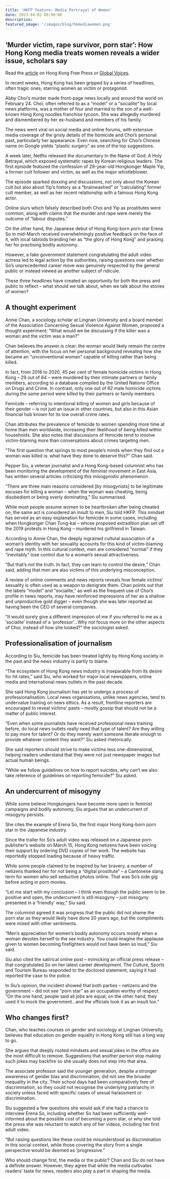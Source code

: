 ```yaml
---
title: 'HKFP feature: Media Portrayal of Women'
date: 2023-04-02 00:00:00
description:
featured_image: '/images/blog/hkmediawomen.png'
---
```


## ‘Murder victim, rape survivor, porn star’: How Hong Kong media treats women reveals a wider issue, scholars say

Read the [article](https://hongkongfp.com/2023/04/02/murder-victim-rape-survivor-porn-star-how-hong-kong-media-treats-women-reveals-a-wider-issue-scholars-say/) on Hong Kong Free Press or [Global Voices](https://globalvoices.org/2023/04/05/a-murder-victim-rape-survivor-and-porn-star-hong-kongs-media-biases-highlight-misogynist-social-undercurrents/).

In recent weeks, Hong Kong has been gripped by a series of headlines, often tragic ones, starring women as victim or protagonist.

Abby Choi’s murder made front-page news locally and around the world on February 24. Choi, often referred to as a “model” or a “socialite” by local news platforms, was a mother of four and married to the son of a well-known Hong Kong noodles franchise tycoon. She was allegedly murdered and dismembered by her ex-husband and members of his family.

The news went viral on social media and online forums, with extensive media coverage of the grisly details of the homicide and Choi’s personal past, particularly her appearance. Even now, searching for Choi’s Chinese name on Google yields “plastic surgery” as one of the top suggestions.

A week later, Netflix released the documentary In the Name of God: A Holy Betrayal, which exposed systematic rapes by Korean religious leaders. The first episode featured the confession of 29-year-old Hongkonger Maple Yip, a former cult follower and victim, as well as the major whistleblower.

The episode sparked doxxing and discussions, not only about the Korean cult but also about Yip’s history as a “brainwashed” or “calculating” former cult member, as well as her recent relationship with a famous Hong Kong actor.

Online slurs which falsely described both Choi and Yip as prostitutes were common, along with claims that the murder and rape were merely the outcome of “labour disputes.”

On the other hand, the Japanese debut of Hong Kong-born porn star Erena So in mid-March received overwhelmingly positive feedback on the face of it, with local tabloids branding her as “the glory of Hong Kong” and praising her for practising bodily autonomy.

However, a fake government statement congratulating the adult video actress led to legal action by the authorities, raising questions over whether So’s unprecedented career move was genuinely respected by the general public or instead viewed as another subject of ridicule.

These three headlines have created an opportunity for both the press and public to reflect – what should we talk about, when we talk about the stories of women?

## A thought experiment

Annie Chan, a sociology scholar at Lingnan University and a board member of the Association Concerning Sexual Violence Against Women, proposed a thought experiment: “What would we be discussing if the killer was a woman and the victim was a man?”

Chan believes the answer is clear: the woman would likely remain the centre of attention, with the focus on her personal background revealing how she became an “unconventional woman” capable of killing rather than being killed.

In fact, from 2016 to 2020, 45 per cent of female homicide victims in Hong Kong – 29 out of 64 – were murdered by their intimate partners or family members, according to a database compiled by the United Nations Office on Drugs and Crime. In contrast, only one out of 82 male homicide victims during the same period were killed by their partners or family members.

Femicide – referring to intentional killing of women and girls because of their gender – is not just an issue in other countries, but also in this Asian financial hub known for its low overall crime rates.

Chan attributes the prevalence of femicide to women spending more time at home than men worldwide, increasing their likelihood of being killed within households. She also notes that discussions of femicide tend to involve victim-blaming more than conversations about crimes targeting men.

“The first question that springs to most people’s minds when they find out a woman was killed is: what have they done to deserve this?” Chan said. 

Pepper Siu, a veteran journalist and a Hong Kong-based columnist who has been monitoring the development of the feminist movement in East Asia, has written several articles criticising this misogynistic phenomenon . 

“There are three main reasons considered [by misogynists] to be legitimate excuses for killing a woman – when the woman was cheating, being disobedient or being overly dominating,” Siu summarised. 

While most people assume women to be heartbroken after being cheated on, the same act is considered an insult to men, Siu told HKFP. This mindset has served as an easy explanation for femicide in some cases, including when Hongkonger Chan Tong-kai – whose proposed extradition plan set off the 2019 protests in Hong Kong – murdered his girlfriend in Taiwan.

According to Annie Chan, the deeply ingrained cultural association of a woman’s identity with her sexuality accounts for this kind of victim-blaming and rape myth. In this cultural context, men are considered “normal” if they “inevitably” lose control due to a woman’s sexual attractiveness.

“But that’s not the truth. In fact, they can learn to control the desire,” Chan said, adding that men are also victims of this underlying misconception.

A review of online comments and news reports reveals how female victims’ sexuality is often used as a weapon to denigrate them. Chan points out that the labels “model” and “socialite,” as well as the frequent use of Choi’s profile in news reports, may have reinforced impressions of her as a shallow and unproductive gold digger – even though she was later reported as having been the CEO of several companies.

“It would surely give a different impression of me if you referred to me as a ‘socialite’ instead of a ‘professor’…Why not focus more on the other aspects of Choi, instead of how she looked?” the sociologist asked.

## Professionalisation of journalism

According to Siu, femicide has been treated lightly by Hong Kong society in the past and the news industry is partly to blame. 

“The ecosystem of Hong Kong news industry is inseparable from its desire for hit rates,” said Siu, who worked for major local newspapers, online media and international news outlets in the past decade.

She said Hong Kong journalism has yet to undergo a process of professionalisation. Local news organisations, unlike news agencies, tend to undervalue training on news ethics. As a result, frontline reporters are encouraged to reveal victims’ pasts – mostly gossip that should not be a matter of public interest.

“Even when some journalists have received professional news training before, do local news outlets really need that type of talent? Are they willing to pay more for talent? Or do they merely want someone literate enough to provide whatever content they want?” Siu asked rhetorically.

She said reporters should strive to make victims less one-dimensional, helping readers understand that they were not just newspaper images but actual human beings.

“While we follow guidelines on how to report suicides, why can’t we also take reference of guidelines on reporting femicide?” Siu asked.

## An undercurrent of misogyny

While some believe Hongkongers have become more open to feminist campaigns and bodily autonomy, Siu argues that an undercurrent of misogyny persists. 

She cites the example of Erena So, the first major Hong Kong-born porn star in the Japanese industry.

Since the trailer for So’s adult video was released on a Japanese porn publisher’s website on March 15, Hong Kong netizens have been voicing their support by ordering DVD copies of her work. The website has reportedly stopped loading because of heavy traffic.

While some people claimed to be inspired by her bravery, a number of netizens thanked her for not being a “digital prostitute” – a Cantonese slang term for women who sell seductive photos online. That was So’s side gig before acting in porn movies.

“Let me start with my conclusion – I think even though the public seem to be positive and open, the undercurrent is still misogyny – just misogyny presented in a ‘friendly’ way,” Siu said.

The columnist agreed it was progress that the public did not shame the porn star as they would likely have done 20 years ago, but the compliments were mixed with other sentiments.

“Men’s appreciation for women’s bodily autonomy occurs mostly when a woman devotes herself to the sex industry. You could imagine the applause given to women becoming firefighters would not have been so loud,” Siu said.

Siu also cited the satirical online post – mimicking an official press release – that congratulated So on her latest career development. The Culture, Sports and Tourism Bureau responded to the doctored statement, saying it had reported the case to the police.

In Siu’s opinion, the incident showed that both parties – netizens and the government – did not see “porn star” as an occupation worthy of respect. “On the one hand, people said all jobs are equal; on the other hand, they used it to mock the government…and the officials took it as an insult too.”

## Who changes first?

Chan, who teaches courses on gender and sociology at Lingnan University, believes that education on gender equality in Hong Kong still has a long way to go. 

She argues that deeply rooted mindsets and sexual jokes in the office are the most difficult to remove. Suggestions that another person stop making such jokes may backfire so she usually does not step into that area. 

The associate professor said the younger generation, despite a stronger awareness of gender bias and discrimination, did not see the broader inequality in the city. Their school days had been comparatively free of discrimination, so they could not recognise the underlying patriarchy in society unless faced with specific cases of sexual harassment or discrimination.

Siu suggested a few questions she would ask if she had a chance to interview Erena So, including whether So had been sufficiently well-informed about the possible cost of becoming a porn star, or why she told the press she was reluctant to watch any of her videos, including her first adult video.

“But raising questions like these could be misunderstood as discrimination in this social context, while those covering the story from a single perspective would be deemed as ‘progressive.”

Who should change first, the media or the public? Chan and Siu do not have a definite answer. However, they agree that while the media cultivates readers’ taste for news, readers also play a part in shaping the media.